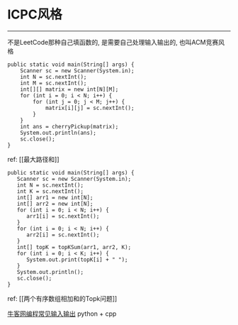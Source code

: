 # ICPC风格
---

不是LeetCode那种自己填函数的, 是需要自己处理输入输出的, 也叫ACM竞赛风格

```
public static void main(String[] args) {
	Scanner sc = new Scanner(System.in);
	int N = sc.nextInt();
	int M = sc.nextInt();
	int[][] matrix = new int[N][M];
	for (int i = 0; i < N; i++) {
		for (int j = 0; j < M; j++) {
			matrix[i][j] = sc.nextInt();
		}
	}
	int ans = cherryPickup(matrix);
	System.out.println(ans);
	sc.close();
}

```

ref: [[最大路径和]]

```
public static void main(String[] args) {  
   Scanner sc = new Scanner(System.in);  
   int N = sc.nextInt();  
   int K = sc.nextInt();  
   int[] arr1 = new int[N];  
   int[] arr2 = new int[N];  
   for (int i = 0; i < N; i++) {  
      arr1[i] = sc.nextInt();  
   }  
   for (int i = 0; i < N; i++) {  
      arr2[i] = sc.nextInt();  
   }  
   int[] topK = topKSum(arr1, arr2, K);  
   for (int i = 0; i < K; i++) {  
      System.out.print(topK[i] + " ");  
   }  
   System.out.println();  
   sc.close();  
}
```

ref: [[两个有序数组相加和的Topk问题]]

[牛客网编程常见输入输出](https://blog.csdn.net/opencvzsefv/article/details/108177036) python + cpp